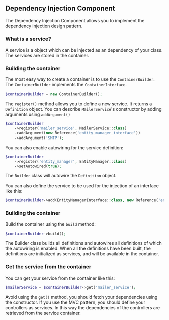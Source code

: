 ## Dependency Injection Component

The Dependency Injection Component allows you to implement the dependency injection design pattern.

### What is a service?
A service is a object which can be injected as an dependency of your class.
The services are stored in the container.

### Building the container

The most easy way to create a container is to use the `ContainerBuilder`. The `ContainerBuilder` implements the `ContainerInterface`.
````PHP
$containerBuilder = new ContainerBuilder();
````

The `register()` method allows you to define a new service. It returns a `Definition` object.
You can describe `MailerService`'s constructor by adding arguments using `addArgument()`
````PHP
$containerBuilder
    ->register('mailer_service', MailerService::class)
    ->addArgument(new Reference('entity_manager_interface'))
    ->addArgument('SMTP');
````

You can also enable autowiring for the service definition:
````PHP
$containerBuilder
    ->register('entity_manager', EntityManager::class)
    ->setAutowired(true);
````
The `Builder` class will autowire the `Definition` object.


You can also define the service to be used for the injection of an interface like this:
````PHP
$containerBuilder->add(EntityManagerInterface::class, new Reference('entity_manager'));
````

### Building the container
Build the container using the `build` method:
````PHP
$containerBuilder->build();
````

The Builder class builds all definitions and autowires all definitions of which the autowiring is enabled.
When all the definitions have been built, the definitions are initialized as services, and will be available in the container.

### Get the service from the container
You can get your service from the container like this:
````PHP
$mailerService = $containerBuilder->get('mailer_service');
````
Avoid using the `get()` method, you should fetch your dependencies using the constructor.
If you use the MVC pattern, you should define your controllers as services.
In this way the dependencies of the controllers are retrieved from the service container.
